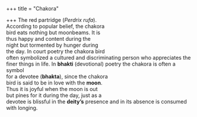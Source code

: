+++
title = "Chakora"

+++
The red partridge (*Perdrix rufa*).  
According to popular belief, the chakora  
bird eats nothing but moonbeams. It is  
thus happy and content during the  
night but tormented by hunger during  
the day. In court poetry the chakora bird  
often symbolized a cultured and discriminating person who appreciates the  
finer things in life. In **bhakti** (devotional) poetry the chakora is often a symbol  
for a devotee (**bhakta**), since the chakora  
bird is said to be in love with the **moon**.  
Thus it is joyful when the moon is out  
but pines for it during the day, just as a  
devotee is blissful in the **deity’s** presence and in its absence is consumed  
with longing.